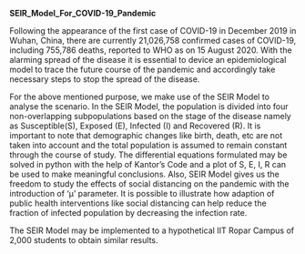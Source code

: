**SEIR_Model_For_COVID-19_Pandemic**

Following the appearance of the first case of COVID-19 in December 2019 in Wuhan, China,
there are currently 21,026,758 confirmed cases of COVID-19, including 755,786 deaths,
reported to WHO as on 15 August 2020. With the alarming spread of the disease it is
essential to device an epidemiological model to trace the future course of the pandemic and
accordingly take necessary steps to stop the spread of the disease.

For the above mentioned purpose, we make use of the SEIR Model to analyse the scenario. In the SEIR Model, the
population is divided into four non-overlapping subpopulations based on the stage of the
disease namely as Susceptible(S), Exposed (E), Infected (I) and Recovered (R). It is
important to note that demographic changes like birth, death, etc are not taken into account
and the total population is assumed to remain constant through the course of study. The
differential equations formulated may be solved in python with the help of Kantor’s Code and
a plot of S, E, I, R can be used to make meaningful conclusions. Also, SEIR Model gives us
the freedom to study the effects of social distancing on the pandemic with the introduction of
‘µ’ parameter. It is possible to illustrate how adaption of public health interventions like
social distancing can help reduce the fraction of infected population by decreasing the
infection rate.

The SEIR Model may be implemented to a hypothetical IIT Ropar Campus of 2,000 students
to obtain similar results.
